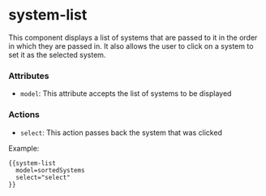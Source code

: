 # system-list

This component displays a list of systems that are passed to it in the order in which they are passed in. It also allows the user to click on a system to set it as the selected system.

### Attributes

* `model`: This attribute accepts the list of systems to be displayed

### Actions

* `select`: This action passes back the system that was clicked

Example:
```
{{system-list
  model=sortedSystems
  select="select"
}}
```

